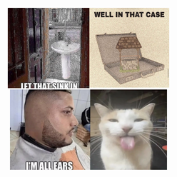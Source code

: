 <div align="center"><p float="middle"><img src="sink.jpg" height="180px"><img src="well.jpg" height="180px"><img src="ears.png" height="180px"><img src="cat1.png" height="180px"></p></div>

<!--### Hello! 👋

I'm a software developer with an interest in cyber security. I'm currently working on "Get Outside", a disability-friendly location index. This is currently a secret project as I'm working on it for my coursework at university.

The technologies that I'm well versed in are:

- Java
- Kotlin
  - Android + Jetpack Compose
- TypeScript
- Angular
- PostgreSQL

I enjoy experimenting with different languages and software - I'm currently trying out Fedora Linux on my laptop.-->

<!--
**the-wright-jamie/the-wright-jamie** is a ✨ _special_ ✨ repository because its `README.md` (this file) appears on your GitHub profile.

Here are some ideas to get you started:

- 🔭 I’m currently working on ...
- 🌱 I’m currently learning ...
- 👯 I’m looking to collaborate on ...
- 🤔 I’m looking for help with ...
- 💬 Ask me about ...
- 📫 How to reach me: ...
- 😄 Pronouns: ...
- ⚡ Fun fact: ...
-->
